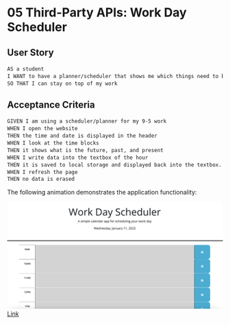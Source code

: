 # 05 Third-Party APIs: Work Day Scheduler

## User Story

```md
AS a student
I WANT to have a planner/scheduler that shows me which things need to be done and at what time
SO THAT I can stay on top of my work
```

## Acceptance Criteria

```md
GIVEN I am using a scheduler/planner for my 9-5 work
WHEN I open the website
THEN the time and date is displayed in the header
WHEN I look at the time blocks
THEN it shows what is the future, past, and present
WHEN I write data into the textbox of the hour
THEN it is saved to local storage and displayed back into the textbox.
WHEN I refresh the page
THEN no data is erased
```

The following animation demonstrates the application functionality:

![Screenshot](./screenshot.png)
[Link](https://clayandemar.github.io/work-scheduler/)
